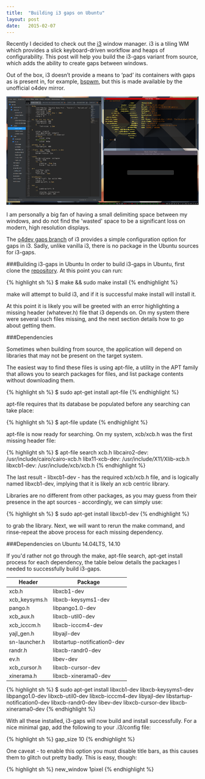 ```yaml
---
title:  "Building i3 gaps on Ubuntu"
layout: post
date:   2015-02-07
---
```


Recently I decided to check out the [i3](http://i3wm.org/) window manager. i3 is a tiling WM which provides a slick keyboard-driven workflow and heaps of configurability. This post will help you build the i3-gaps variant from source, which adds the ability to create gaps between windows.

Out of the box, i3 doesn’t provide a means to ‘pad’ its containers with gaps as is present in, for example, [bspwm](https://github.com/baskerville/bspwm), but this is made available by the unofficial o4dev mirror.

![i3 - with gaps!](/img/i3_gaps.png)

I am personally a big fan of having a small delimiting space between my windows, and do not find the 'wasted' space to be a significant loss on modern, high resolution displays.

The [o4dev gaps branch](https://github.com/o4dev/i3) of i3 provides a simple configuration option for gaps in i3. Sadly, unlike vanilla i3, there is no package in the Ubuntu sources for i3-gaps.



###Building i3-gaps in Ubuntu
In order to build i3-gaps in Ubuntu, first clone the [repository](https://github.com/o4dev/i3). At this point you can run:

{% highlight sh %}
$ make && sudo make install
{% endhighlight %}

make will attempt to build i3, and if it is successful make install will install it.

At this point it is likely you will be greeted with an error highlighting a missing header (whatever.h) file that i3 depends on. On my system there were several such files missing, and the next section details how to go about getting them.



###Dependencies

Sometimes when building from source, the application will depend on libraries that may not be present on the target system.

The easiest way to find these files is using apt-file, a utility in the APT family that allows you to search packages for files, and list package contents without downloading them.

{% highlight sh %}
$ sudo apt-get install apt-file
{% endhighlight %}

apt-file requires that its database be populated before any searching can take place:

{% highlight sh %}
$ apt-file update
{% endhighlight %}

apt-file is now ready for searching. On my system, xcb/xcb.h was the first missing header file:


{% highlight sh %}
$ apt-file search xcb.h
libcairo2-dev: /usr/include/cairo/cairo-xcb.h
libx11-xcb-dev: /usr/include/X11/Xlib-xcb.h
libxcb1-dev: /usr/include/xcb/xcb.h
{% endhighlight %}

The last result - libxcb1-dev - has the required xcb/xcb.h file, and is logically named libxcb1-dev, implying that it is likely an xcb centric library.

Libraries are no different from other packages, as you may guess from their presence in the apt sources - accordingly, we can simply use:

{% highlight sh %}
$ sudo apt-get install libxcb1-dev
{% endhighlight %}

to grab the library. Next, we will want to rerun the make command, and rinse-repeat the above process for each missing dependency.



###Dependencies on Ubuntu 14.04LTS, 14.10

If you'd rather not go through the make, apt-file search, apt-get install process for each dependency, the table below details the packages I needed to successfully build i3-gaps.


| Header 	      | Package 	        		 |
|-----------------|------------------------------|
| xcb.h           | libxcb1-dev         		 |
| xcb_keysyms.h   | libxcb-keysyms1-dev 		 |
| pango.h         | libpango1.0-dev     		 |
| xcb_aux.h       | libxcb-util0-dev   			 |
| xcb_icccm.h     | libxcb-icccm4-dev   		 |
| yajl_gen.h      | libyajl-dev         		 |
| sn-launcher.h   | libstartup-notification0-dev |
| randr.h         | libxcb-randr0-dev            |
| ev.h            | libev-dev                    |
| xcb_cursor.h    | libxcb-cursor-dev            |
| xinerama.h      | libxcb-xinerama0-dev         |

{% highlight sh %}
$ sudo apt-get install libxcb1-dev libxcb-keysyms1-dev libpango1.0-dev libxcb-util0-dev libxcb-icccm4-dev libyajl-dev libstartup-notification0-dev libxcb-randr0-dev libev-dev libxcb-cursor-dev libxcb-xinerama0-dev
{% endhighlight %}

With all these installed, i3-gaps will now build and install successfully. For a nice minimal gap, add the following to your .i3/config file:

{% highlight sh %}
gap_size 10
{% endhighlight %}

One caveat - to enable this option you must disable title bars, as this causes them to glitch out pretty badly. This is easy, though:

{% highlight sh %}
new_window 1pixel
{% endhighlight %}


